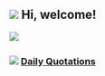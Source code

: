 <p align="center" style="max-height:10px;>
  <img 
    src="https://raw.githubusercontent.com/MaryamKalantarii/MaryamKalantarii/main/assets/photo21230138328.jpg"
    width="100%"
    style="max-height:10px; border-radius:15px; object-fit:cover;"
  />
</p>



<h2> <img src="https://emojis.slackmojis.com/emojis/images/1588315024/8823/hyperkitty.gif?1588315024" width="30" /> Hi, welcome! </h2>
<img src="https://media.giphy.com/media/mGcNjsfWAjY5AEZNw6/giphy.gif" width="50">

<h3> <img src="https://emojis.slackmojis.com/emojis/images/1621024394/39092/cat-roll.gif?1621024394" width="28" /> <a href="https://github.com/xrkffgg/xrkffgg/blob/master/quotations.md"> Daily Quotations</a></h3>






